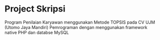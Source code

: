 # Project Skripsi
Program Penilaian Karyawan menggunakan Metode TOPSIS pada CV UJM (Utomo Jaya Mandiri)
Pemrograman dengan menggunakan framework native PHP dan databse MySQL
